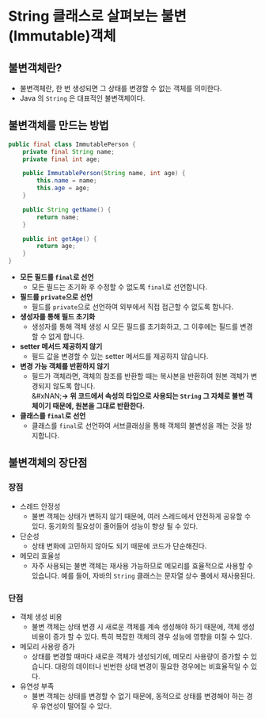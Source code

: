 # String 클래스로 살펴보는 불변(Immutable)객체

## 불변객체란?

* 불변객체란, 한 번 생성되면 그 상태를 변경할 수 없는 객체를 의미한다.&#x20;
* Java 의 `String` 은 대표적인 불변객체이다.&#x20;

## 불변객체를 만드는 방법&#x20;

```java
public final class ImmutablePerson {
    private final String name;
    private final int age;

    public ImmutablePerson(String name, int age) {
        this.name = name;
        this.age = age;
    }

    public String getName() {
        return name;
    }

    public int getAge() {
        return age;
    }
}
```

* **모든 필드를 `final`로 선언**
  * 모든 필드는 초기화 후 수정할 수 없도록 `final`로 선언합니다.
* **필드를 `private`으로 선언**
  * 필드를 `private`으로 선언하여 외부에서 직접 접근할 수 없도록 합니다.
* **생성자를 통해 필드 초기화**
  * 생성자를 통해 객체 생성 시 모든 필드를 초기화하고, 그 이후에는 필드를 변경할 수 없게 합니다.
* **setter 메서드 제공하지 않기**
  * 필드 값을 변경할 수 있는 setter 메서드를 제공하지 않습니다.
* **변경 가능 객체를 반환하지 않기**
  * 필드가 객체라면, 객체의 참조를 반환할 때는 복사본을 반환하여 원본 객체가 변경되지 않도록 합니다.\
    &#xNAN;**-> 위 코드에서 속성의 타입으로 사용되는 `String` 그 자체로 불변 객체이기 때문에, 원본을 그대로 반환한다.**&#x20;
* **클래스를 `final`로 선언**
  * 클래스를 `final`로 선언하여 서브클래싱을 통해 객체의 불변성을 깨는 것을 방지합니다.

## 불변객체의 장단점&#x20;

### 장점&#x20;

* 스레드 안정성&#x20;
  * 불변 객체는 상태가 변하지 않기 때문에, 여러 스레드에서 안전하게 공유할 수 있다. 동기화의 필요성이 줄어들어 성능이 향상 될 수 있다.&#x20;
* 단순성
  * 상태 변화에 고민하지 않아도 되기 때문에 코드가 단순해진다.&#x20;
* 메모리 효율성&#x20;
  * 자주 사용되는 불변 객체는 재사용 가능하므로 메모리를 효율적으로 사용할 수 있습니다. 예를 들어, 자바의 `String` 클래스는 문자열 상수 풀에서 재사용된다.

### 단점&#x20;

* 객체 생성 비용&#x20;
  * 불변 객체는 상태 변경 시 새로운 객체를 계속 생성해야 하기 때문에, 객체 생성 비용이 증가 할 수 있다. 특히 복잡한 객체의 경우 성능에 영향을 미칠 수 있다.&#x20;
* 메모리 사용량 증가&#x20;
  * 상태를 변경할 때마다 새로운 객체가 생성되기에, 메모리 사용량이 증가할 수 있습니다. 대량의 데이터나 빈번한 상태 변경이 필요한 경우에는 비효율적일 수 있다.
* 유연성 부족&#x20;
  * 불변 객체는 상태를 변경할 수 없기 때문에, 동적으로 상태를 변경해야 하는 경우 유연성이 떨어질 수 있다.
